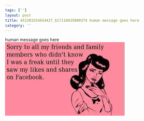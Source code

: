 ```yaml
---
tags: ['']
layout: post
title: 451303254914427_617110435000374 human message goes here
category: ''
---
```

human message goes here
![451303254914427_617110435000374](/uploads/2013-8-24-451303254914427_617110435000374-human-message-goes-here.jpg)
